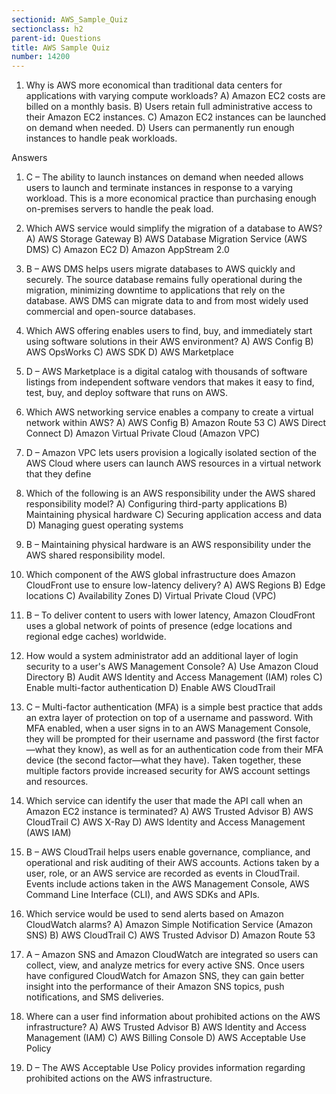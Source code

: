 ```yaml
---
sectionid: AWS_Sample_Quiz
sectionclass: h2
parent-id: Questions
title: AWS Sample Quiz
number: 14200
---
```


1) Why is AWS more economical than traditional data centers for applications with varying compute 
workloads?
A) Amazon EC2 costs are billed on a monthly basis.
B) Users retain full administrative access to their Amazon EC2 instances.
C) Amazon EC2 instances can be launched on demand when needed.
D) Users can permanently run enough instances to handle peak workloads.

Answers
1) C – The ability to launch instances on demand when needed allows users to launch and terminate instances in 
response to a varying workload. This is a more economical practice than purchasing enough on-premises servers 
to handle the peak load.


2) Which AWS service would simplify the migration of a database to AWS?
A) AWS Storage Gateway
B) AWS Database Migration Service (AWS DMS)
C) Amazon EC2
D) Amazon AppStream 2.0

2) B – AWS DMS helps users migrate databases to AWS quickly and securely. The source database remains 
fully operational during the migration, minimizing downtime to applications that rely on the database. AWS DMS
can migrate data to and from most widely used commercial and open-source databases.


3) Which AWS offering enables users to find, buy, and immediately start using software solutions in their 
AWS environment?
A) AWS Config
B) AWS OpsWorks
C) AWS SDK
D) AWS Marketplace

3) D – AWS Marketplace is a digital catalog with thousands of software listings from independent software 
vendors that makes it easy to find, test, buy, and deploy software that runs on AWS.

4) Which AWS networking service enables a company to create a virtual network within AWS?
A) AWS Config
B) Amazon Route 53
C) AWS Direct Connect
D) Amazon Virtual Private Cloud (Amazon VPC)

4) D – Amazon VPC lets users provision a logically isolated section of the AWS Cloud where users can launch 
AWS resources in a virtual network that they define

5) Which of the following is an AWS responsibility under the AWS shared responsibility model?
A) Configuring third-party applications
B) Maintaining physical hardware 
C) Securing application access and data
D) Managing guest operating systems

5) B – Maintaining physical hardware is an AWS responsibility under the AWS shared responsibility model.

6) Which component of the AWS global infrastructure does Amazon CloudFront use to ensure low-latency 
delivery?
A) AWS Regions
B) Edge locations
C) Availability Zones 
D) Virtual Private Cloud (VPC)

6) B – To deliver content to users with lower latency, Amazon CloudFront uses a global network of points of 
presence (edge locations and regional edge caches) worldwide.

7) How would a system administrator add an additional layer of login security to a user's AWS 
Management Console?
A) Use Amazon Cloud Directory
B) Audit AWS Identity and Access Management (IAM) roles
C) Enable multi-factor authentication
D) Enable AWS CloudTrail

7) C – Multi-factor authentication (MFA) is a simple best practice that adds an extra layer of protection on top of a 
username and password. With MFA enabled, when a user signs in to an AWS Management Console, they will be 
prompted for their username and password (the first factor—what they know), as well as for an authentication 
code from their MFA device (the second factor—what they have). Taken together, these multiple factors provide 
increased security for AWS account settings and resources.

8) Which service can identify the user that made the API call when an Amazon EC2 instance is 
terminated?
A) AWS Trusted Advisor
B) AWS CloudTrail
C) AWS X-Ray
D) AWS Identity and Access Management (AWS IAM)

8) B – AWS CloudTrail helps users enable governance, compliance, and operational and risk auditing of their
AWS accounts. Actions taken by a user, role, or an AWS service are recorded as events in CloudTrail. Events 
include actions taken in the AWS Management Console, AWS Command Line Interface (CLI), and AWS SDKs 
and APIs.


9) Which service would be used to send alerts based on Amazon CloudWatch alarms?
A) Amazon Simple Notification Service (Amazon SNS)
B) AWS CloudTrail
C) AWS Trusted Advisor
D) Amazon Route 53

9) A – Amazon SNS and Amazon CloudWatch are integrated so users can collect, view, and analyze metrics for 
every active SNS. Once users have configured CloudWatch for Amazon SNS, they can gain better insight into the 
performance of their Amazon SNS topics, push notifications, and SMS deliveries.

10) Where can a user find information about prohibited actions on the AWS infrastructure?
A) AWS Trusted Advisor
B) AWS Identity and Access Management (IAM)
C) AWS Billing Console
D) AWS Acceptable Use Policy

10) D – The AWS Acceptable Use Policy provides information regarding prohibited actions on the AWS 
infrastructure.
